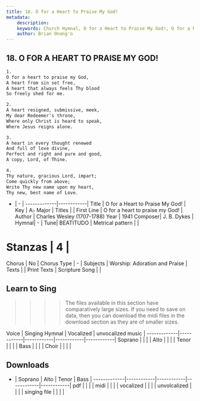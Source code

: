 ```yaml
---
title: 18. O for a Heart to Praise My God!
metadata:
    description: 
    keywords: Church Hymnal, O for a Heart to Praise My God!, O for a heart to praise my God!, 
    author: Brian Onang'o
---
```



## 18. O FOR A HEART TO PRAISE MY GOD!

```txt
1.
O for a heart to praise my God,
A heart from sin set free,
A heart that always feels Thy blood
So freely shed for me.

2.
A heart resigned, submissive, meek,
My dear Redeemer's throne,
Where only Christ is heard to speak,
Where Jesus reigns alone.

3.
A heart in every thought renewed
And full of love divine,
Perfect and right and pure and good,
A copy, Lord, of Thine.

4.
Thy nature, gracious Lord, impart;
Come quickly from above;
Write Thy new name upon my heart,
Thy new, best name of Love.

```

- |   -  |
-------------|------------|
Title | O for a Heart to Praise My God! |
Key | A♭ Major |
Titles |  |
First Line | O for a heart to praise my God! |
Author | Charles Wesley (1707-1788)
Year | 1941
Composer| J. B. Dykes |
Hymnal|  - |
Tune| BEATITUDO |
Metrical pattern | |
# Stanzas | 4 |
Chorus | No |
Chorus Type | - |
Subjects | Worship: Adoration and Praise |
Texts |  |
Print Texts | 
Scripture Song |  |
  
## Learn to Sing

>>>> The files available in this section have comparatively large sizes. If you need to save on data, then you can download the midi files in the download section as they are of smaller sizes.

Voice |  Singing Hymnal | Vocalized | unvocalized music |
-------------|------------|------------|------------|------------|
Soprano | | | |
Alto | | | |
Tenor | | | |
Bass | | | |
Choir | | | |

## Downloads

- |  Soprano | Alto | Tenor | Bass |
-------------|------------|------------|------------|------------|
pdf | | | |
midi | | | |
vocalized | | | |
unvolcalized | | | |
singing file | | | |
  